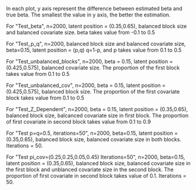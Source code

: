In each plot, y axis represent the difference between estimated beta and true beta. The smallest the value in y axis, the better the estimation. 

For "Test_beta", n=2000, latent position = (0.35,0.65), balanced block size and balanced covariate size.
               beta takes value from -0.1 to 0.5

For "Test_p_q", n=2000, balanced block size and balanced covariate size, beta=0.15, latent position = (p,q)
              q=1-p, and p takes value from 0.1 to 0.5
              
For "Test_unbalanced_blocks", n=2000, beta = 0.15, latent position = (0.425,0.575), balanced covariate size. 
                            The proportion of the first block takes value from 0.1 to 0.5
                            
For "Test_unbalanced_cov", n=2000, beta = 0.15, latent position = (0.425,0.575), balanced block size. 
                            The proportion of the first covariate block takes value from 0.1 to 0.5                           

For "Test_Z_Dependent", n=2000, beta = 0.15, latent position = (0.35,0.65), balanced block size, balcanced covariate size in                         first block. The proportion of first covariate in second block takes value from 0.1 to 0.9

For "Test p=q=0.5, iterations=50", n=2000, beta=0.15, latent position = (0.35,0.65), balanced block size, balanced covariate                                      size in both blocks. Iterations = 50.

For "Test pi_cov=(0.25,0.25,0.05,0.45) Iterations=50", n=2000, beta=0.15, latent position = (0.35,0.65), balanced block size,                                                        balanced covariate size in the first block and unblanced covariate size                                                        in the second block. The proportion of first covariate in second block                                                        takes value of 0.1. Iterations = 50.
